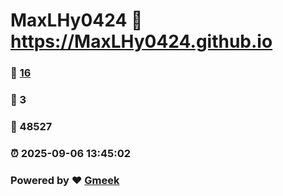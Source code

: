 # MaxLHy0424 :link: https://MaxLHy0424.github.io 
### :page_facing_up: [16](https://MaxLHy0424.github.io/tag.html) 
### :speech_balloon: 3 
### :hibiscus: 48527 
### :alarm_clock: 2025-09-06 13:45:02 
### Powered by :heart: [Gmeek](https://github.com/Meekdai/Gmeek)
